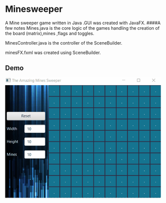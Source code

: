 # Minesweeper
A Mine sweeper game written in Java .GUI was created with JavaFX. 
####A few notes 
Mines.java is the core logic of the games handling the creation of the board (matrix),mines ,flags and toggles.

MinesController.java is the controller of the SceneBuilder.

minesFX.fxml was created using SceneBuilder.

## Demo
![mineGif](https://github.com/rsCode1/Minesweeper/blob/fcf78221eb9c4fd2695ea686e538aa6e9d881787/MineSweeper.gif)
